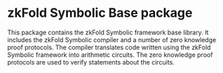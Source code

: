 # zkFold Symbolic Base package
This package contains the zkFold Symbolic framework base library. It includes the zkFold Symbolic compiler and a number of zero knowledge proof protocols. The compiler translates code written using the zkFold Symbolic framework into arithmetic circuits. The zero knowledge proof protocols are used to verify statements about the circuits.